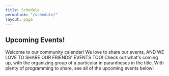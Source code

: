 ```yaml
---
title: Schedule
permalink: "/schedule/"
layout: page
---
```


## Upcoming Events!

Welcome to our community calendar! We love to share our events, AND WE LOVE TO SHARE OUR FRIENDS' EVENTS TOO! Check out what's coming up, with the organizing group of a particular in parantheses in the title. With plenty of programming to share, see all of the upcoming events below!

<div data-tockify-component="calendar" data-tockify-calendar="popgymbk"></div>
<script data-cfasync="false" data-tockify-script="embed" src="https://public.tockify.com/browser/embed.js"></script>
